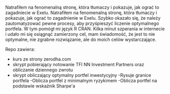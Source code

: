 Natrafiłem na fenomenalną stronę, która tłumaczy i pokazuje, jak ograć to zagadniecie w Exelu. Natrafiłem na fenomenalną stronę, która tłumaczy i pokazuje, jak ograć to zagadnienie w Exelu. Szybko okazało się, że należy zautomatyzować pewne procesy, aby przyśpieszyć liczenie optymalnego portfela. W tym pomógł mi język R CRAN. Kilka minut szperania w internecie i udało mi się osiągnąć zamierzony cel, mam świadomość, że jest to nie optymalne, nie zgrabne rozwiązanie, ale do moich celów wystarczające.

Repo zawiera:
- kurs ze strony zerodha.com 
- skrypt pobierający notowanie TFI NN Investment Partners oraz obliczanie dziennego zwrotu
- skrypt obliczający optymalny portfel inwestycyjny
	-Rysuje granice portfela
	-Oblicza portfel z minimalnym ryzykimem
    -Oblicza portfel na podstawie wskaźnik Sharpe'a
